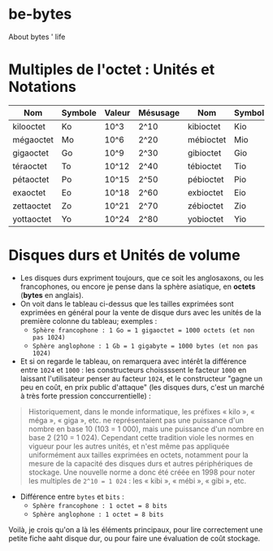 # be-bytes

About bytes ' life


# Multiples de l'octet :  Unités et Notations 


| Nom        | Symbole       | Valeur |  Mésusage | Nom        | Symbole | Valeur | 
| -----------| --------------| -------| ----------| -----------| --------| -------|
| kilooctet  | Ko            | 10^3   | 2^10      | kibioctet  | Kio     | 2^10   | 
| mégaoctet  | Mo            | 10^6   | 2^20      | mébioctet  | Mio     | 2^20   | 
| gigaoctet  | Go            | 10^9   | 2^30      | gibioctet  | Gio     | 2^30   | 
| téraoctet  | To            | 10^12  | 2^40      | tébioctet  | Tio     | 2^40   | 
| pétaoctet  | Po            | 10^15  | 2^50      | pébioctet  | Pio     | 2^50   | 
| exaoctet   | Eo            | 10^18  | 2^60      | exbioctet  | Eio     | 2^60   | 
| zettaoctet | Zo            | 10^21  | 2^70      | zébioctet  | Zio     | 2^70   | 
| yottaoctet | Yo            | 10^24  | 2^80      | yobioctet  | Yio     | 2^80   |


# Disques durs et Unités de volume

* Les disques durs expriment toujours, que ce soit les anglosaxons, ou les francophones, ou encore je pense dans la sphère asiatique, en **octets** (**bytes** en anglais).
* On voit dans le tableau ci-dessus que les tailles exprimées sont exprimées en général pour la vente de disque durs avec les unités de la première colonne du tableau; exemples :  
  * `Sphère francophone : 1 Go = 1 gigaoctet = 1000 octets (et non pas 1024)`
  * `Sphère anglophone : 1 Gb = 1 gigabyte = 1000 bytes (et non pas 1024)`
* Et si on regarde le tableau, on remarquera avec intérêt la différence entre `1024` et `1000` :  les constructeurs choissssent le facteur `1000` en laissant l'utilisateur penser au facteur `1024`, et le constructeur "gagne un peu en coût, en prix public d'attaque" (les disques durs, c'est un marché à très forte pression conccurrentielle) : 

> Historiquement, dans le monde informatique, les préfixes « kilo », « méga », « giga », etc. ne représentaient pas une puissance d'un nombre en base 10 (103 = 1 000), mais une puissance d'un nombre en base 2 (210 = 1 024). Cependant cette tradition viole les normes en vigueur pour les autres unités, et n'est même pas appliquée uniformément aux tailles exprimées en octets, notamment pour la mesure de la capacité des disques durs et autres périphériques de stockage. Une nouvelle norme a donc été créée en 1998 pour noter les multiples de `2^10 = 1 024` : les « kibi », « mébi », « gibi », etc.

* Différence entre `bytes` et `bits` : 
  * `Sphère francophone : 1 octet = 8 bits`
  * `Sphère anglophone : 1 octet = 8 bits`

 
Voilà, je crois qu'on a là les éléments principaux, pour lire correctement une petite fiche aaht disque dur, ou pour faire une évaluation de coût stockage.

  
